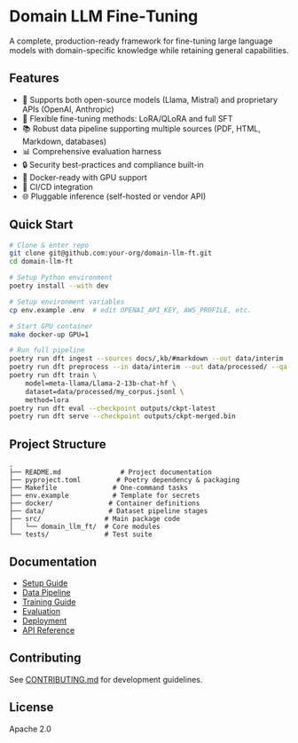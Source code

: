 # Domain LLM Fine‑Tuning

A complete, production-ready framework for fine-tuning large language models with domain-specific knowledge while retaining general capabilities.

## Features

- 🚀 Supports both open-source models (Llama, Mistral) and proprietary APIs (OpenAI, Anthropic)
- 🔧 Flexible fine-tuning methods: LoRA/QLoRA and full SFT
- 📚 Robust data pipeline supporting multiple sources (PDF, HTML, Markdown, databases)
- 📊 Comprehensive evaluation harness
- 🔒 Security best-practices and compliance built-in
- 🐳 Docker-ready with GPU support
- 🔄 CI/CD integration
- 🌐 Pluggable inference (self-hosted or vendor API)

## Quick Start

```bash
# Clone & enter repo
git clone git@github.com:your-org/domain-llm-ft.git
cd domain-llm-ft

# Setup Python environment
poetry install --with dev

# Setup environment variables
cp env.example .env  # edit OPENAI_API_KEY, AWS_PROFILE, etc.

# Start GPU container
make docker-up GPU=1

# Run full pipeline
poetry run dft ingest --sources docs/,kb/#markdown --out data/interim
poetry run dft preprocess --in data/interim --out data/processed/ --qa-ratio 0.3
poetry run dft train \
    model=meta-llama/Llama-2-13b-chat-hf \
    dataset=data/processed/my_corpus.jsonl \
    method=lora
poetry run dft eval --checkpoint outputs/ckpt-latest
poetry run dft serve --checkpoint outputs/ckpt-merged.bin
```

## Project Structure

```
.
├── README.md               # Project documentation
├── pyproject.toml         # Poetry dependency & packaging
├── Makefile              # One-command tasks
├── env.example           # Template for secrets
├── docker/              # Container definitions
├── data/                # Dataset pipeline stages
├── src/                # Main package code
│   └── domain_llm_ft/  # Core modules
└── tests/              # Test suite
```

## Documentation

- [Setup Guide](docs/setup.md)
- [Data Pipeline](docs/data_pipeline.md)
- [Training Guide](docs/training.md)
- [Evaluation](docs/evaluation.md)
- [Deployment](docs/deployment.md)
- [API Reference](docs/api.md)

## Contributing

See [CONTRIBUTING.md](CONTRIBUTING.md) for development guidelines.

## License

Apache 2.0 